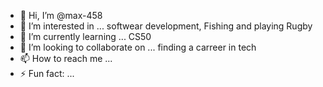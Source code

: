- 👋 Hi, I’m @max-458
- 👀 I’m interested in ... softwear development, Fishing and playing Rugby
- 🌱 I’m currently learning ... CS50
- 💞️ I’m looking to collaborate on ... finding a carreer in tech
- 📫 How to reach me ... 
- ⚡ Fun fact: ... 

<!---
max-458/max-458 is a ✨ special ✨ repository because its `README.md` (this file) appears on your GitHub profile.
You can click the Preview link to take a look at your changes.
--->
